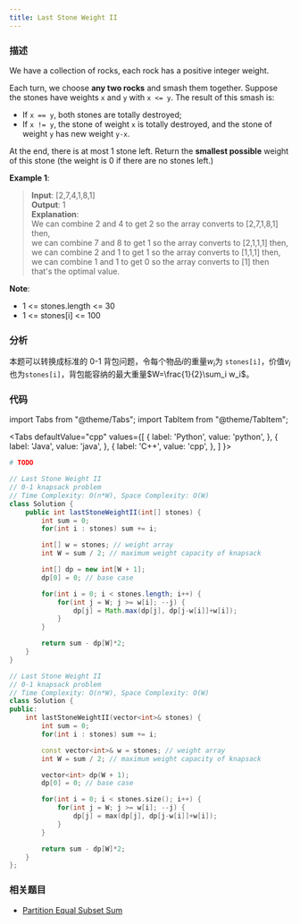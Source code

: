 ```yaml
---
title: Last Stone Weight II
---
```


### 描述

We have a collection of rocks, each rock has a positive integer weight.

Each turn, we choose **any two rocks** and smash them together. Suppose the stones have weights `x` and `y` with `x <= y`. The result of this smash is:

- If `x == y`, both stones are totally destroyed;
- If `x != y`, the stone of weight `x` is totally destroyed, and the stone of weight `y` has new weight `y-x`.

At the end, there is at most 1 stone left. Return the **smallest possible** weight of this stone (the weight is 0 if there are no stones left.)

**Example 1**:

> **Input**: [2,7,4,1,8,1]  
> **Output**: 1  
> **Explanation**:  
> We can combine 2 and 4 to get 2 so the array converts to [2,7,1,8,1] then,  
> we can combine 7 and 8 to get 1 so the array converts to [2,1,1,1] then,  
> we can combine 2 and 1 to get 1 so the array converts to [1,1,1] then,  
> we can combine 1 and 1 to get 0 so the array converts to [1] then that's the optimal value.

**Note**:

- 1 <= stones.length <= 30
- 1 <= stones[i] <= 100

### 分析

本题可以转换成标准的 0-1 背包问题，令每个物品$i$的重量$w_i$为 `stones[i]`，价值$v_i$也为`stones[i]`，背包能容纳的最大重量$W=\frac{1}{2}\sum_i w_i$。

### 代码

import Tabs from "@theme/Tabs";
import TabItem from "@theme/TabItem";

<Tabs
defaultValue="cpp"
values={[
{ label: 'Python', value: 'python', },
{ label: 'Java', value: 'java', },
{ label: 'C++', value: 'cpp', },
]
}>
<TabItem value="python">

```python
# TODO
```

</TabItem>
<TabItem value="java">

```java
// Last Stone Weight II
// 0-1 knapsack problem
// Time Complexity: O(n*W), Space Complexity: O(W)
class Solution {
    public int lastStoneWeightII(int[] stones) {
        int sum = 0;
        for(int i : stones) sum += i;

        int[] w = stones; // weight array
        int W = sum / 2; // maximum weight capacity of knapsack

        int[] dp = new int[W + 1];
        dp[0] = 0; // base case

        for(int i = 0; i < stones.length; i++) {
            for(int j = W; j >= w[i]; --j) {
                dp[j] = Math.max(dp[j], dp[j-w[i]]+w[i]);
            }
        }

        return sum - dp[W]*2;
    }
}
```

</TabItem>
<TabItem value="cpp">

```cpp
// Last Stone Weight II
// 0-1 knapsack problem
// Time Complexity: O(n*W), Space Complexity: O(W)
class Solution {
public:
    int lastStoneWeightII(vector<int>& stones) {
        int sum = 0;
        for(int i : stones) sum += i;

        const vector<int>& w = stones; // weight array
        int W = sum / 2; // maximum weight capacity of knapsack

        vector<int> dp(W + 1);
        dp[0] = 0; // base case

        for(int i = 0; i < stones.size(); i++) {
            for(int j = W; j >= w[i]; --j) {
                dp[j] = max(dp[j], dp[j-w[i]]+w[i]);
            }
        }

        return sum - dp[W]*2;
    }
};
```

</TabItem>
</Tabs>

### 相关题目

- [Partition Equal Subset Sum](partition-equal-subset-sum.md)
